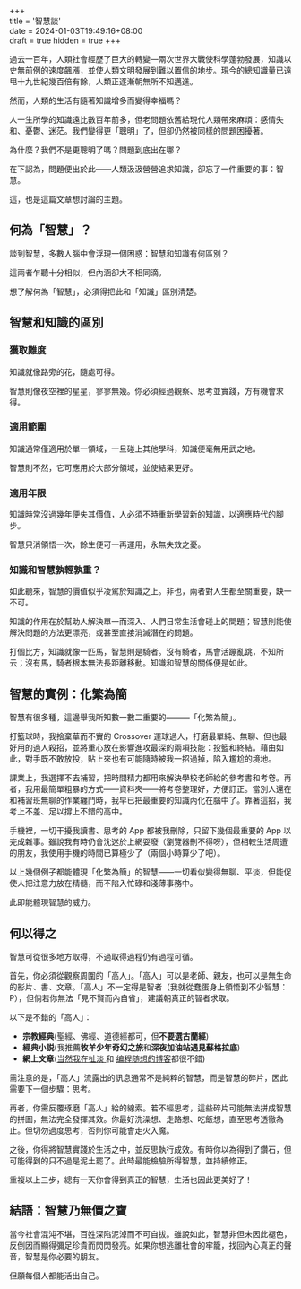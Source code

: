 +++  
title = '智慧談'  
date = 2024-01-03T19:49:16+08:00  
draft = true
hidden = true
+++

過去一百年，人類社會經歷了巨大的轉變––兩次世界大戰使科學蓬勃發展，知識以史無前例的速度飆漲，並使人類文明發展到難以置信的地步。現今的總知識量已遠甩十九世紀幾百倍有餘，人類正逐漸朝無所不知邁進。

然而，人類的生活有隨著知識增多而變得幸福嗎？

人一生所學的知識遠比數百年前多，但老問題依舊給現代人類帶來麻煩：感情失和、憂鬱、迷茫。我們變得更「聰明」了，但卻仍然被同樣的問題困擾著。

為什麼？我們不是更聰明了嗎？問題到底出在哪？

在下認為，問題便出於此——人類汲汲營營追求知識，卻忘了一件重要的事：智慧。

這，也是這篇文章想討論的主題。

## 何為「智慧」？

談到智慧，多數人腦中會浮現一個困惑：智慧和知識有何區別？

這兩者乍聽十分相似，但內涵卻大不相同滴。

想了解何為「智慧」，必須得把此和「知識」區別清楚。

## 智慧和知識的區別

### 獲取難度

知識就像路旁的花，隨處可得。

智慧則像夜空裡的星星，寥寥無幾。你必須經過觀察、思考並實踐，方有機會求得。

### 適用範圍

知識通常僅適用於單一領域，一旦碰上其他學科，知識便毫無用武之地。

智慧則不然，它可應用於大部分領域，並使結果更好。

### 適用年限

知識時常沒過幾年便失其價值，人必須不時重新學習新的知識，以適應時代的腳步。

智慧只消領悟一次，餘生便可一再運用，永無失效之憂。

### 知識和智慧孰輕孰重？

如此聽來，智慧的價值似乎凌駕於知識之上。非也，兩者對人生都至關重要，缺一不可。

知識的作用在於幫助人解決單一而深入、人們日常生活會碰上的問題；智慧則能使解決問題的方法更漂亮，或甚至直接消滅潛在的問題。

打個比方，知識就像一匹馬，智慧則是騎者。沒有騎者，馬會活蹦亂跳，不知所云；沒有馬，騎者根本無法長距離移動。知識和智慧的關係便是如此。

## 智慧的實例：化繁為簡

智慧有很多種，這邊舉我所知數一數二重要的———「化繁為簡」。

打籃球時，我捨棄華而不實的 Crossover 運球過人，打磨最單純、無聊、但也最好用的過人殺招，並將重心放在影響進攻最深的兩項技能：投籃和終結。藉由如此，對手既不敢放投，貼上來也有可能隨時被我一招過掉，陷入尷尬的境地。

課業上，我選擇不去補習，把時間精力都用來解決學校老師給的參考書和考卷。再者，我用最簡單粗暴的方式——資料夾——將考卷整理好，方便訂正。當別人還在和補習班無聊的作業纏鬥時，我早已把最重要的知識內化在腦中了。靠著這招，我考上不差、足以撐上不錯的高中。

手機裡，一切干擾我讀書、思考的 App 都被我刪除，只留下幾個最重要的 App 以完成雜事。雖說我有時仍會沈迷於上網耍廢（瀏覽器刪不得呀），但相較生活周遭的朋友，我使用手機的時間已算極少了（兩個小時算少了吧）。

以上幾個例子都能體現「化繁為簡」的智慧——一切看似變得無聊、平淡，但能促使人把注意力放在精髓，而不陷入忙碌和淺薄事務中。

此即能體現智慧的威力。

## 何以得之

智慧可從很多地方取得，不過取得過程仍有過程可循。

首先，你必須從觀察周圍的「高人」。「高人」可以是老師、親友，也可以是無生命的影片、書、文章。「高人」不一定得是智者（我就從蠢蛋身上領悟到不少智慧：P），但倘若你無法「見不賢而內自省」，建議朝真正的智者求取。

以下是不錯的「高人」：

- **宗教經典**(聖經、佛經、道德經都可，但**不要選古蘭經**)
- **經典小説**(我推薦**牧羊少年奇幻之旅**和**深夜加油站遇見蘇格拉底**)
- **網上文章**([当然我在扯淡 ](www.yinwang.org)和 [编程随想的博客](https://program-think.blogspot.com/)都很不錯)

需注意的是，「高人」流露出的訊息通常不是純粹的智慧，而是智慧的碎片，因此需要下一個步驟：思考。

再者，你需反覆琢磨「高人」給的線索。若不經思考，這些碎片可能無法拼成智慧的拼圖，無法完全發揮其效。你最好洗澡想、走路想、吃飯想，直至思考透徹為止。但切勿過度思考，否則你可能會走火入魔。

之後，你得將智慧實踐於生活之中，並反思執行成效。有時你以為得到了鑽石，但可能得到的只不過是泥土罷了。此時最能檢驗所得智慧，並持續修正。

重複以上三步，總有一天你會得到真正的智慧，生活也因此更美好了！

## 結語：智慧乃無價之寶

當今社會混沌不堪，百姓深陷泥淖而不可自拔。雖說如此，智慧非但未因此褪色，反倒因而顯得彌足珍貴而閃閃發亮。如果你想逃離社會的牢籠，找回內心真正的聲音，智慧是你必要的朋友。

但願每個人都能活出自己。
